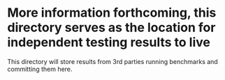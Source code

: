 # More information forthcoming, this directory serves as the location for independent testing results to live

This directory will store results from 3rd parties running benchmarks and committing them here. 
